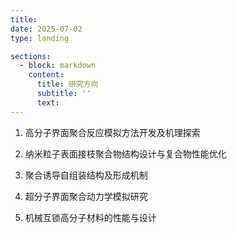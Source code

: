 ```yaml
---
title:
date: 2025-07-02
type: landing

sections:
  - block: markdown
    content:
      title: 研究方向
      subtitle: ''
      text: 
---
```

1. 高分子界面聚合反应模拟方法开发及机理探索

2. 纳米粒子表面接枝聚合物结构设计与复合物性能优化

3. 聚合诱导自组装结构及形成机制

4. 超分子界面聚合动力学模拟研究

5. 机械互锁高分子材料的性能与设计
